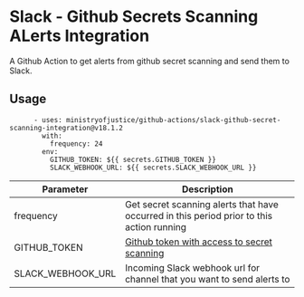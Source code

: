 # Slack - Github Secrets Scanning ALerts Integration

A Github Action to get alerts from github secret scanning and send them to Slack.

## Usage

```
      - uses: ministryofjustice/github-actions/slack-github-secret-scanning-integration@v18.1.2
        with:
          frequency: 24
        env:
          GITHUB_TOKEN: ${{ secrets.GITHUB_TOKEN }}
          SLACK_WEBHOOK_URL: ${{ secrets.SLACK_WEBHOOK_URL }}
```

| Parameter                                                           | Description                                                      |
| ---------------------------------------------------------------- | ---------------------------------------------------------------- |
| frequency                                | Get secret scanning alerts that have occurred in this period prior to this action running |
| GITHUB_TOKEN                                | [Github token with access to secret scanning](https://docs.github.com/en/rest/secret-scanning/secret-scanning?apiVersion=2022-11-28#list-secret-scanning-alerts-for-a-repository)                 |
| SLACK_WEBHOOK_URL           | Incoming Slack webhook url for channel that you want to send alerts to                |
